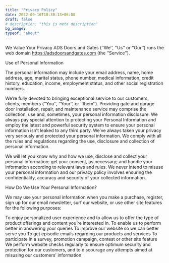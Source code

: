 ```yaml
---
title: "Privacy Policy"
date: 2022-09-16T10:30:13+06:00
draft: false
# description: "this is meta description"
bg_image: 
typeof: "about"
---
```


We Value Your Privacy 
ADS Doors and Gates (‘’We’’, ‘’Us’’ or ‘’Our’’) runs the web domain https://adsdoorsandgates.com (the ‘’Service’’).

Use of Personal Information

The personal information may include your email address, name, home address, age, marital status, phone number, medical information, credit history, education, income, employment status, and other social registration numbers. 

We’re fully devoted to bringing exceptional service to our customers, clients, members (‘’You’’, ‘’Your’’, or ‘’them’’).  Providing gate and garage door installation, repair, and maintenance service may comprise the collection, use and, sometimes, your personal information disclosure. We always pay special attention to protecting your Personal Information and employ the latest and powerful security system to ensure your personal information isn’t leaked to any third party. We’ve always taken your privacy very seriously and protected your personal information. We comply with all the rules and regulations regarding the use, disclosure and collection of personal information. 

We will let you know why and how we use, disclose and collect your personal information: get your consent, as necessary; and handle your information according to relevant laws and rules. We never intend to misuse your personal information and our privacy policy involves ensuring the confidentiality, accuracy and security of your collected information. 

How Do We Use Your Personal Information?

We may use your personal information when you make a purchase, register, sign up for our email newsletter, surf our website, or use other site features for the following purposes:

To enjoy personalized user experience and to allow us to offer the type of product offerings and content you’re interested in. 
To enable us to perform better in answering your queries
To improve our website so we can better serve you
To get episodic emails regarding our products and services
To participate in a survey, promotion campaign, contest or other site feature
We perform website checks regularly to ensure optimum security and protection for our customers, and to discourage any attempts aimed at misusing our customers’ information. 
